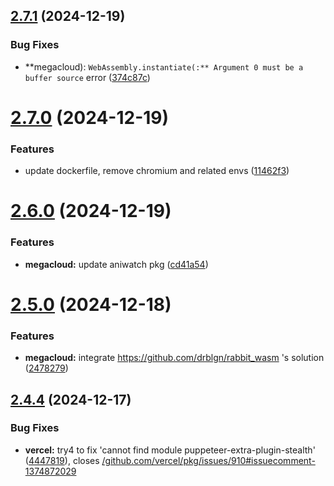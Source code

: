 ## [2.7.1](https://github.com/ghoshRitesh12/aniwatch-api/compare/v2.7.0...v2.7.1) (2024-12-19)


### Bug Fixes

* **megacloud): `WebAssembly.instantiate(:** Argument 0 must be a buffer source` error ([374c87c](https://github.com/ghoshRitesh12/aniwatch-api/commit/374c87cf8a8fc47791a5da1215272cae6cee233a))



# [2.7.0](https://github.com/ghoshRitesh12/aniwatch-api/compare/v2.6.0...v2.7.0) (2024-12-19)


### Features

* update dockerfile, remove chromium and related envs ([11462f3](https://github.com/ghoshRitesh12/aniwatch-api/commit/11462f309a6e73d041a8eafe12c0f6cdc3f5b9ac))



# [2.6.0](https://github.com/ghoshRitesh12/aniwatch-api/compare/v2.5.0...v2.6.0) (2024-12-19)


### Features

* **megacloud:** update aniwatch pkg ([cd41a54](https://github.com/ghoshRitesh12/aniwatch-api/commit/cd41a54a7ee968c2df8ad46de653c7617d13649f))



# [2.5.0](https://github.com/ghoshRitesh12/aniwatch-api/compare/v2.4.4...v2.5.0) (2024-12-18)


### Features

* **megacloud:** integrate https://github.com/drblgn/rabbit_wasm 's solution ([2478279](https://github.com/ghoshRitesh12/aniwatch-api/commit/2478279db71633b2d84f86c67f3b8ce9e5cfe32e))



## [2.4.4](https://github.com/ghoshRitesh12/aniwatch-api/compare/v2.4.3...v2.4.4) (2024-12-17)


### Bug Fixes

* **vercel:** try4 to fix 'cannot find module puppeteer-extra-plugin-stealth' ([4447819](https://github.com/ghoshRitesh12/aniwatch-api/commit/44478194e330f00070ab05ead36e13d87275d035)), closes [/github.com/vercel/pkg/issues/910#issuecomment-1374872029](https://github.com//github.com/vercel/pkg/issues/910/issues/issuecomment-1374872029)



